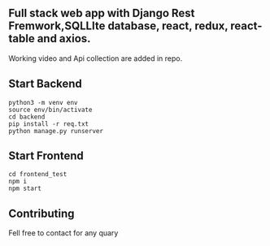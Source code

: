 
## Full stack web app with Django Rest Fremwork,SQLLIte database, react, redux, react-table and axios.

Working video and Api collection are added in repo.

## Start Backend

```
python3 -m venv env
source env/bin/activate
cd backend
pip install -r req.txt
python manage.py runserver
```


## Start Frontend

```
cd frontend_test
npm i 
npm start
```


## Contributing
Fell free to contact for any quary